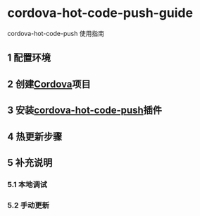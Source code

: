 # cordova-hot-code-push-guide
cordova-hot-code-push 使用指南
## 1 配置环境

## 2 创建[Cordova]()项目

## 3 安装[cordova-hot-code-push]()插件

## 4 热更新步骤

## 5 补充说明

### 5.1 本地调试

### 5.2 手动更新

